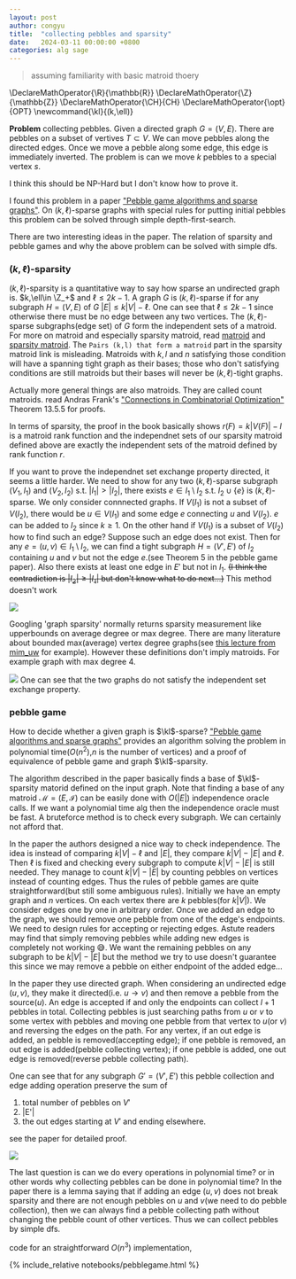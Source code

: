 ```yaml
---
layout: post
author: congyu
title:  "collecting pebbles and sparsity"
date:   2024-03-11 00:00:00 +0800
categories: alg sage
---
```


> assuming familiarity with basic matroid thoery

\DeclareMathOperator{\R}{\mathbb{R}}
\DeclareMathOperator{\Z}{\mathbb{Z}}
\DeclareMathOperator{\CH}{CH}
\DeclareMathOperator{\opt}{OPT}
\newcommand{\kl}{(k,\ell)}


**Problem** collecting pebbles. Given a directed graph $G=(V,E)$. There are pebbles on a subset of vertives $T\subset V$. We can move pebbles along the directed edges. Once we move a pebble along some edge, this edge is immediately inverted. The problem is can we move $k$ pebbles to a special vertex $s$.

I think this should be NP-Hard but I don't know how to prove it.

I found this problem in a paper ["Pebble game algorithms and sparse graphs"](https://linkinghub.elsevier.com/retrieve/pii/S0012365X07005602). On $(k,\ell)$-sparse graphs with special rules for putting initial pebbles this problem can be solved through simple depth-first-search.

There are two interesting ideas in the paper. The relation of sparsity and pebble games and why the above problem can be solved with simple dfs.

### $(k,\ell)$-sparsity

$(k,\ell)$-sparsity is a quantitative way to say how sparse an undirected graph is. $k,\ell\in \Z_+$ and $\ell \leq 2k-1$. A graph $G$ is $(k,\ell)$-sparse if for any subgraph $H=(V,E)$ of $G$ $|E|\leq k|V|-\ell$. One can see that $\ell \leq 2k-1$ since otherwise there must be no edge between any two vertices. The $(k,\ell)$-sparse subgraphs(edge set) of $G$ form the independent sets of a matroid. For more on matroid and especially sparsity matroid, read [matroid](https://en.wikipedia.org/wiki/Matroid) and [sparsity matroid](https://en.wikipedia.org/wiki/Sparsity_matroid). The `Pairs (k,l) that form a matroid` part in the sparsity matroid link is misleading. Matroids with $k,l$ and $n$ satisfying those condition will have a spanning tight graph as their bases; those who don't satisfying conditions are still matroids but their bases will never be $(k,\ell)$-tight graphs.

Actually more general things are also matroids. They are called count matroids. read Andras Frank's ["Connections in Combinatorial Optimization"](http://scholar.google.com/scholar?hl=en&btnG=Search&q=intitle:Connections+in+Combinatorial+Optimization#0) Theorem 13.5.5 for proofs.

In terms of sparsity, the proof in the book basically shows $r(F)=k|V(F)|-l$ is a matroid rank function and the independnet sets of our sparsity matroid defined above are exactly the independent sets of the matroid defined by rank function $r$.

If you want to prove the independnet set exchange property directed, it seems a little harder. We need to show for any two $(k,\ell)$-sparse subgraph $(V_1,I_1)$ and $(V_2,I_2)$ s.t. $|I_1|>|I_2|$, there exists $e\in I_1\setminus I_2$ s.t. $I_2\cup \{e\}$ is $(k,\ell)$-sparse. We only consider connnected graphs. If $V(I_1)$ is not a subset of $V(I_2)$, there would be $u\in V(I_1)$ and some edge $e$ connecting $u$ and $V(I_2)$. $e$ can be added to $I_2$ since $k\geq 1$.
On the other hand if $V(I_1)$ is a subset of $V(I_2)$ how to find such an edge? Suppose such an edge does not exist. Then for any $e=(u,v)\in I_1\setminus I_2$, we can find a tight subgraph $H=(V',E')$ of $I_2$ containing $u$ and $v$ but not the edge $e$.(see Theorem 5 in the pebble game paper). Also there exists at least one edge in $E'$ but not in $I_1$. ~~(I think the contradiction is $|I_2|\geq |I_1|$  but don't know what to do next...)~~ This method doesn't work

![]({{url}}/assets/image/pebblegame/klsparseproof.png)

Googling 'graph sparsity' normally returns sparsity measurement like upperbounds on average degree or max degree. 
There are many literature about bounded max(average) vertex degree graphs(see [this lecture from mim_uw](https://www.mimuw.edu.pl/~mp248287/sparsity2/) for example). However these definitions don't imply matroids.
For example graph with max degree 4. 

![]({{url}}/assets/image/pebblegame/ce.jpeg)
One can see that the two graphs do not satisfy the independent set exchange property.

### pebble game

How to decide whether a given graph is $\kl$-sparse? ["Pebble game algorithms and sparse graphs"](https://linkinghub.elsevier.com/retrieve/pii/S0012365X07005602) provides an algorithm solving the problem in polynomial time($O(n^2)$,$n$ is the number of vertices) and a proof of equivalence of pebble game and graph $\kl$-sparsity.

The algorithm described in the paper basically finds a base of $\kl$-sparsity matorid defined on the input graph. Note that finding a base of any matroid $\mathcal{M}=(E,\mathcal{I})$ can be easily done with $O(|E|)$ independence oracle calls. If we want a polynomial time alg then the independence oracle must be fast. A bruteforce method is to check every subgraph. We can certainly not afford that. 

In the paper the authors designed a nice way to check independence. The idea is instead of comparing $k|V|-\ell$ and $|E|$, they compare $k|V|-|E|$ and $\ell$. Then $\ell$ is fixed and checking every subgraph to compute $k|V|-|E|$ is still needed. They manage to count $k|V|-|E|$ by counting pebbles on vertices instead of counting edges. 
Thus the rules of pebble games are quite straightforward(but still some ambiguous rules). Initially we have an empty graph and $n$ vertices. On each vertex there are $k$ pebbles(for $k|V|$). We consider edges one by one in arbitrary order. Once we added an edge to the graph, we should remove one pebble from one of the edge's endpoints. We need to design rules for accepting or rejecting edges. Astute readers may find that simply removing pebbles while adding new edges is completely not working 😅. We want the remaining pebbles on any subgraph to be $k|V|-|E|$ but the method we try to use doesn't guarantee this since we may remove a pebble on either endpoint of the added edge...

In the paper they use directed graph. When considering an undirected edge $(u,v)$, they make it directed(i.e. $u\rightarrow v$) and then remove a pebble from the source($u$). An edge is accepted if and only the endpoints can collect $l+1$ pebbles in total. Collecting pebbles is just searching paths from $u$ or $v$ to some vertex with pebbles and moving one pebble from that vertex to $u$(or $v$) and reversing the edges on the path. For any vertex, if an out edge is added, an pebble is removed(accepting edge); if one pebble is removed, an out edge is added(pebble collecting vertex); if one pebble is added, one out edge is removed(reverse pebble collecting path).

One can see that for any subgraph $G'=(V',E')$ this pebble collection and edge adding operation preserve the sum of

1. total number of pebbles on $V'$
2. |E'|
3. the out edges starting at $V'$ and ending elsewhere.

see the paper for detailed proof.

![]({{url}}/assets/image/pebblegame/invariant.png)

The last question is can we do every operations in polynomial time? or in other words why collecting pebbles can be done in polynomial time? In the paper there is a lemma saying that if adding an edge $(u,v)$ does not break sparsity and there are not enough pebbles on $u$ and $v$(we need to do pebble collection), then we can always find a pebble collecting path without changing the pebble count of other vertices. Thus we can collect pebbles by simple dfs.



code for an straightforward $O(n^3)$ implementation,

{% include_relative notebooks/pebblegame.html %}